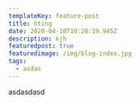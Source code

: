 ```yaml
---
templateKey: feature-post
title: hting
date: 2020-04-18T10:20:19.945Z
description: kjh
featuredpost: true
featuredimage: /img/blog-index.jpg
tags:
  - asdas
---
```

asdasdasd